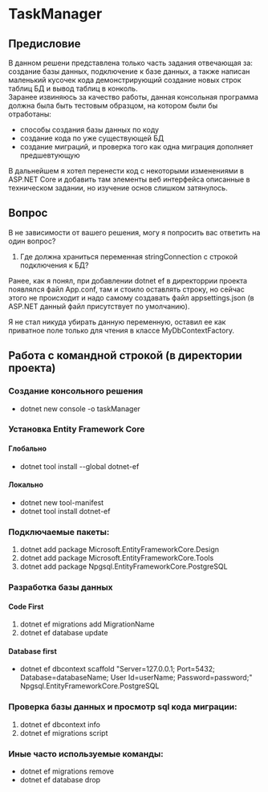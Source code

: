 # TaskManager

## Предисловие
В данном решени представлена только часть задания отвечающая за: создание базы данных, подключение к базе данных, а также написан маленький кусочек кода демонстрирующий создание новых строк таблиц БД и вывод таблиц в конколь.  
Заранее извиняюсь за качество работы, данная консольная программа должна была быть тестовым образцом, на котором были бы отработаны: 
- способы создания базы данных по коду
- создание кода по уже существующей БД
- создание миграций, и проверка того как одна миграция дополняет предшевтующую  

В дальнейшем я хотел перенести код с некоторыми изменениями в ASP.NET Core и добавить там элементы веб интерфейса описанные в техническом задании, но изучение основ слишком затянулось.

## Вопрос
В не зависимости от вашего решения, могу я попросить вас ответить на один вопрос?
1) Где должна храниться переменная stringConnection с строкой подключения к БД?  

Ранее, как я понял, при добавлении dotnet ef в директоррии проекта появлялся файл App.conf, там и стоило оставлять строку, но сейчас этого не происходит и надо самому создавать файл appsettings.json (в ASP.NET данный файл присутствует по умолчанию).  

Я не стал никуда убирать данную переменную, оставил ее как приватное поле только для чтения в классе MyDbContextFactory.

## Работа с командной строкой (в директории проекта)

### Создание консольного решения
- dotnet new console -o taskManager 

### Установка Entity Framework Core
#### Глобально
- dotnet tool install --global dotnet-ef
#### Локально
- dotnet new tool-manifest
- dotnet tool install dotnet-ef
    
### Подключаемые пакеты:
1) dotnet add package Microsoft.EntityFrameworkCore.Design
2) dotnet add package Microsoft.EntityFrameworkCore.Tools
3) dotnet add package Npgsql.EntityFrameworkCore.PostgreSQL

### Разработка базы данных
#### Code First
1) dotnet ef migrations add MigrationName
2) dotnet ef database update
#### Database first
- dotnet ef dbcontext scaffold "Server=127.0.0.1; Port=5432; Database=databaseName; User Id=userName; Password=password;" Npgsql.EntityFrameworkCore.PostgreSQL

### Проверка базы данных и просмотр sql кода миграции:
1) dotnet ef dbcontext info
2) dotnet ef migrations script

### Иные часто используемые команды:
- dotnet ef migrations remove
- dotnet ef database drop
